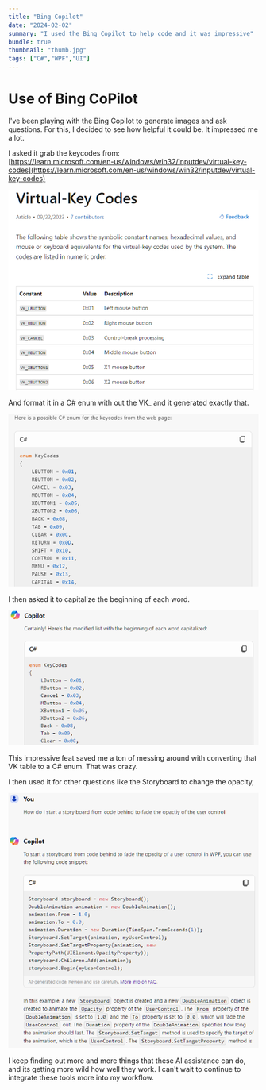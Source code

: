 ```yaml
---
title: "Bing Copilot"
date: "2024-02-02"
summary: "I used the Bing Copilot to help code and it was impressive"
bundle: true
thumbnail: "thumb.jpg"
tags: ["C#","WPF","UI"]
---
```

# Use of Bing CoPilot
I've been playing with the Bing Copilot to generate images and ask questions. For this, I decided to see how helpful it could be. It impressed me a lot.

I asked it grab the keycodes from:  
[https://learn.microsoft.com/en-us/windows/win32/inputdev/virtual-key-codes](https://learn.microsoft.com/en-us/windows/win32/inputdev/virtual-key-codes)

![Keycodes Site](keycodes_site.png)

And format it in a C# enum with out the VK_ and it generated exactly that.

![Keycodes](keycodes.png)

I then asked it to capitalize the beginning of each word.

![Keycodes Capitalized](keycodes_capitalized.png)

This impressive feat saved me a ton of messing around with converting that VK table to a C# enum. That was crazy.

I then used it for other questions like the Storyboard to change the opacity,

![Storyboard Code behind](storyboard_codebehind.png)

I keep finding out more and more things that these AI assistance can do, and its getting more wild how well they work. I can't wait to continue to integrate these tools more into my workflow.